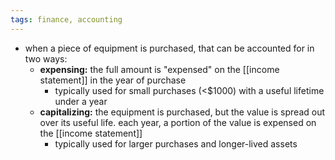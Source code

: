 ```yaml
---
tags: finance, accounting
---
```


- when a piece of equipment is purchased, that can be accounted for in two ways:
	- **expensing:** the full amount is "expensed" on the [[income statement]] in the year of purchase
		- typically used for small purchases (<$1000) with a useful lifetime under a year
	- **capitalizing:** the equipment is purchased, but the value is spread out over its useful life. each year, a portion of the value is expensed on the [[income statement]]
		- typically used for larger purchases and longer-lived assets